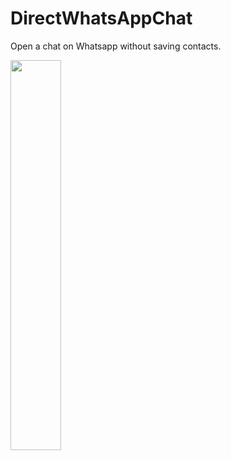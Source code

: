 # DirectWhatsAppChat

Open a chat on Whatsapp without saving contacts.


<img src="assets/demo.png" width="40%">

